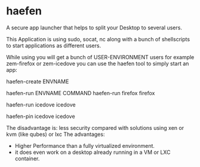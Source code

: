 # haefen
A secure app launcher that helps to split your Desktop to several users. 

This Application is using sudo, socat, nc along with a bunch of shellscripts to start applications as different users. 

While using you will get a bunch of USER-ENVIRONMENT users for example zem-firefox or zem-icedove you can use the haefen tool to simply start an app: 

haefen-create ENVNAME

haefen-run ENVNAME COMMAND
haefen-run firefox firefox

haefen-run icedove icedove

haefen-pin icedove icedove

The disadvantage is: less security compared with solutions using xen or kvm (like qubes) or lxc
The advantages: 
  - Higher Performance than a fully virtualized environment. 
  - it does even work on a desktop already running in a VM or LXC container. 

